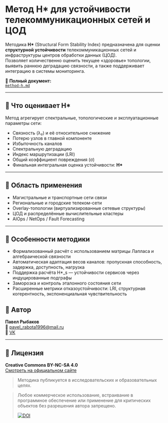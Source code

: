 # Метод H* для устойчивости телекоммуникационных сетей и ЦОД

Методика **H\*** (Structural Form Stability Index) предназначена для оценки **структурной устойчивости** телекоммуникационных сетей и инфраструктуры центров обработки данных (ЦОД).  
Позволяет количественно оценить текущее «здоровье» топологии, выявить раннюю деградацию связности, а также поддерживает интеграцию в системы мониторинга.

📄 **Полный документ:**  
[`method-h.md`](./method-h.md)

---

## 📌 Что оценивает H*

Метод агрегирует спектральные, топологические и эксплуатационные параметры сети:

- Связность (λ₂) и её относительное снижение
- Потерю узлов в главной компоненте
- Избыточность каналов
- Спектральную деградацию
- Индекс маршрутизации (LRI)
- Общий коэффициент повреждения (σ)
- Финальная интегральная оценка устойчивости: **H\***

---

## 🧰 Область применения

- Магистральные и транспортные сети связи
- Региональные и городские телеком-сети
- Overlay-топологии (виртуализированные сетевые структуры)
- ЦОД и распределённые вычислительные кластеры
- AIOps / NetOps / Fault Forecasting

---

## 🧠 Особенности методики

- Формализованный расчёт с использованием матрицы Лапласа и алгебраической связности
- Автоматическая адаптация весов каналов: пропускная способность, задержка, доступность, нагрузка
- Поддержка расчёта H\*_s — устойчивости сервисов через индуцированные подграфы
- Заморозка и контроль эталонного состояния сети
- Расширенные метрики отказоустойчивости: LRI, структурная когерентность, экспоненциальная чувствительность


## 👤 Автор

**Павел Рыбаков**  
📧 [pavel_rabota1996@mail.ru](mailto:pavel_rabota1996@mail.ru)  
🔗 [VK](https://vk.com/id1059469430)

---

## 📄 Лицензия

**Creative Commons BY-NC-SA 4.0**  
[Смотреть на официальном сайте](https://creativecommons.org/licenses/by-nc-sa/4.0/)

> Методика публикуется в исследовательских и образовательных целях.  

> Любое коммерческое использование, встраивание в программное обеспечение или применение для критических объектов без разрешения автора запрещено.
>
> [![DOI](https://zenodo.org/badge/1081112596.svg)](https://doi.org/10.5281/zenodo.17414816)
